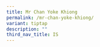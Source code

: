 ```yaml
---
title: Mr Chan Yoke Khiong
permalink: /mr-chan-yoke-khiong/
variant: tiptap
description: ""
third_nav_title: IS
---
```

